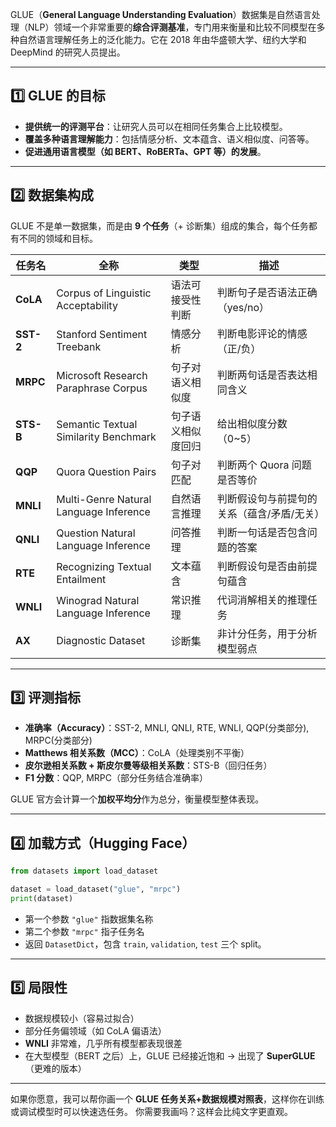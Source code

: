 GLUE（**General Language Understanding Evaluation**）数据集是自然语言处理（NLP）领域一个非常重要的**综合评测基准**，专门用来衡量和比较不同模型在多种自然语言理解任务上的泛化能力。它在 2018 年由华盛顿大学、纽约大学和 DeepMind 的研究人员提出。

---

## 1️⃣ GLUE 的目标

* **提供统一的评测平台**：让研究人员可以在相同任务集合上比较模型。
* **覆盖多种语言理解能力**：包括情感分析、文本蕴含、语义相似度、问答等。
* **促进通用语言模型（如 BERT、RoBERTa、GPT 等）的发展**。

---

## 2️⃣ 数据集构成

GLUE 不是单一数据集，而是由 **9 个任务**（+ 诊断集）组成的集合，每个任务都有不同的领域和目标。

| 任务名       | 全称                                     | 类型        | 描述                     |
| --------- | -------------------------------------- | --------- | ---------------------- |
| **CoLA**  | Corpus of Linguistic Acceptability     | 语法可接受性判断  | 判断句子是否语法正确（yes/no）     |
| **SST-2** | Stanford Sentiment Treebank            | 情感分析      | 判断电影评论的情感（正/负）         |
| **MRPC**  | Microsoft Research Paraphrase Corpus   | 句子对语义相似度  | 判断两句话是否表达相同含义          |
| **STS-B** | Semantic Textual Similarity Benchmark  | 句子语义相似度回归 | 给出相似度分数（0\~5）          |
| **QQP**   | Quora Question Pairs                   | 句子对匹配     | 判断两个 Quora 问题是否等价      |
| **MNLI**  | Multi-Genre Natural Language Inference | 自然语言推理    | 判断假设句与前提句的关系（蕴含/矛盾/无关） |
| **QNLI**  | Question Natural Language Inference    | 问答推理      | 判断一句话是否包含问题的答案         |
| **RTE**   | Recognizing Textual Entailment         | 文本蕴含      | 判断假设句是否由前提句蕴含          |
| **WNLI**  | Winograd Natural Language Inference    | 常识推理      | 代词消解相关的推理任务            |
| **AX**    | Diagnostic Dataset                     | 诊断集       | 非计分任务，用于分析模型弱点         |

---

## 3️⃣ 评测指标

* **准确率（Accuracy）**：SST-2, MNLI, QNLI, RTE, WNLI, QQP(分类部分), MRPC(分类部分)
* **Matthews 相关系数（MCC）**：CoLA（处理类别不平衡）
* **皮尔逊相关系数 + 斯皮尔曼等级相关系数**：STS-B（回归任务）
* **F1 分数**：QQP, MRPC（部分任务结合准确率）

GLUE 官方会计算一个**加权平均分**作为总分，衡量模型整体表现。

---

## 4️⃣ 加载方式（Hugging Face）

```python
from datasets import load_dataset

dataset = load_dataset("glue", "mrpc")
print(dataset)
```

* 第一个参数 `"glue"` 指数据集名称
* 第二个参数 `"mrpc"` 指子任务名
* 返回 `DatasetDict`，包含 `train`, `validation`, `test` 三个 split。

---

## 5️⃣ 局限性

* 数据规模较小（容易过拟合）
* 部分任务偏领域（如 CoLA 偏语法）
* **WNLI** 非常难，几乎所有模型都表现很差
* 在大型模型（BERT 之后）上，GLUE 已经接近饱和 → 出现了 **SuperGLUE**（更难的版本）

---

如果你愿意，我可以帮你画一个 **GLUE 任务关系+数据规模对照表**，这样你在训练或调试模型时可以快速选任务。
你需要我画吗？这样会比纯文字更直观。
